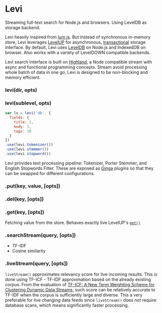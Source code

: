 # Levi

Streaming full-text search for Node.js and browsers. Using LevelDB as storage backend.

Levi heavily inspired from [lunr.js](http://lunrjs.com/). 
But instead of synchronous in-memory store, Levi leverages [LevelUP](https://github.com/Level/levelup) for asynchronous, 
[transactional](https://github.com/cshum/level-transactions/) storage interface.
By default, Levi uses [LevelDB](https://github.com/Level/leveldown) on Node.js and IndexedDB on browser. 
Also works with a variety of LevelDOWN compatible backends.

Levi search interface is built on [Highland](http://highlandjs.org/), a Node compatible stream with async and functional programming concepts. 
Stream avoid processing whole batch of data in one go, 
Levi is designed to be non-blocking and memory efficient.

### levi(dir, opts)
### levi(sublevel, opts)

```js
var lv = levi('db', {
  fields: {
    title: 1,
    body: 1,
    tags: 10
  }
})
.use(levi.tokenizer())
.use(levi.stemmer())
.use(levi.stopword())
```

Levi provides text processing pipeline: Tokenizer, Porter Stemmer, and English Stopwords Filter. These are exposed as [Ginga](https://github.com/cshum/ginga) plugins so that they can be swapped for different configurations.

### .put(key, value, [opts])
### .del(key, [opts])
### .get(key, [opts])
Fetching value from the store. Behaves exactly live LevelUP's [`get()`](https://github.com/Level/levelup#get)

### .searchStream(query, [opts])

* TF-IDF
* Cosine similarity

### .liveStream(query, [opts])

`liveStream()` approximates relevancy score for live incoming results. 
This is done using TF-ICF - TF-IDF approximation based on the already existing corpus.
From the evaluation of 
[TF-ICF: A New Term Weighting Scheme for Clustering Dynamic Data Streams](http://cda.ornl.gov/publications/ICMLA06.pdf), 
such score can be relatively accurate to TF-IDF when the corpus 
is sufficiently large and diverse.
This a very preferable for live changing data feeds since `liveStream()` does not require database scans, 
which means significantly faster processing.
